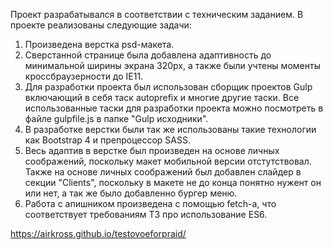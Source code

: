 Проект разрабатывался в соответствии с техническим заданием.
В проекте реализованы следующие задачи:
1. Произведена верстка psd-макета.
2. Сверстанной странице была добавлена адаптивность до минимальной ширины экрана 320px, а также были учтены моменты кроссбраузерности до IE11. 
3. Для разработки проекта был использован сборщик проектов Gulp включающий в себя таск autoprefix и многие другие таски. Все использованные таски для разработки проекта можно посмотреть в файле gulpfile.js в папке "Gulp исходники".
4. В разработке верстки были так же использованы такие технологии как Bootstrap 4 и препроцессор SASS.
5. Весь адаптив в верстке был произведен на основе личных соображений, поскольку макет мобильной версии отстутствовал.
Также на основе личных соображений был добавлен слайдер в секции "Clients", поскольку в макете не до конца понятно нужент он или нет, а так же было добавленно бургер меню.
6. Работа с апишником произведена с помощью fetch-а, что соответствует требованиям ТЗ про использование ES6.

https://airkross.github.io/testovoeforpraid/
